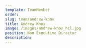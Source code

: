 ```yaml
---
template: TeamMember
order: 
slug: team/andrew-knox
title: Andrew Knox
image: /images/andrew-knox_hcl.jpg
position: Non Executive Director
description: 
---
```

